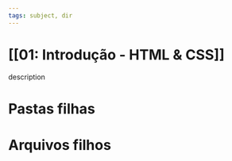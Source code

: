 ```yaml
---
tags: subject, dir
---
```


# [[01: Introdução - HTML & CSS]]

description

# Pastas filhas



# Arquivos filhos


